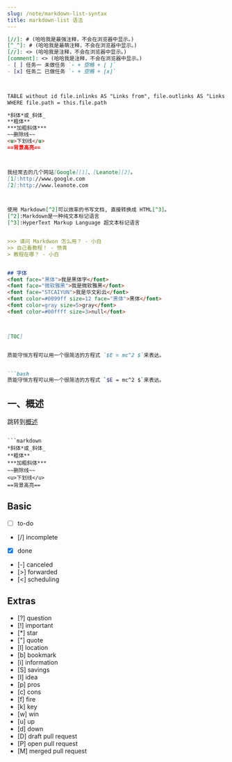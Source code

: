 ```yaml
---
slug: /note/markdown-list-syntax
title: markdown-list 语法
---
```

```markdown
[//]: # (哈哈我是最强注释，不会在浏览器中显示。)
[^_^]: # (哈哈我是最萌注释，不会在浏览器中显示。)
[//]: <> (哈哈我是注释，不会在浏览器中显示。) 
[comment]: <> (哈哈我是注释，不会在浏览器中显示。)
- [ ] 任务一 未做任务 `- + 空格 + [ ]` 
- [x] 任务二 已做任务 `- + 空格 + [x]`



TABLE without id file.inlinks AS "Links from", file.outlinks AS "Links to"
WHERE file.path = this.file.path

*斜体*或_斜体_
**粗体**
***加粗斜体***
~~删除线~~
<u>下划线</u>
==背景高亮==



我经常去的几个网站[Google][1]、[Leanote][2]。
[1]:http://www.google.com 
[2]:http://www.leanote.com



使用 Markdown[^2]可以效率的书写文档, 直接转换成 HTML[^3]。
[^2]:Markdown是一种纯文本标记语言
[^3]:HyperText Markup Language 超文本标记语言


>>> 请问 Markdwon 怎么用？ - 小白
>> 自己看教程！ - 愤青
> 教程在哪？ - 小白


## 字体
<font face="黑体">我是黑体字</font> 
<font face="微软雅黑">我是微软雅黑</font>
<font face="STCAIYUN">我是华文彩云</font>
<font color=#0099ff size=12 face="黑体">黑体</font>
<font color=gray size=5>gray</font>
<font color=#00ffff size=3>null</font>



[TOC]


质能守恒方程可以用一个很简洁的方程式 `$E = mc^2 $`来表达。


```bash
质能守恒方程可以用一个很简洁的方程式 `$E = mc^2 $`来表达。
```

## <span id="1">一、概述</span> 
跳转到[概述](#1)

```

```markdown
*斜体*或_斜体_
**粗体**
***加粗斜体***
~~删除线~~
<u>下划线</u>
==背景高亮==
```
## Basic
- [ ] to-do
- [/] incomplete
- [x] done
- [-] canceled
- [>] forwarded
- [\<] scheduling

## Extras
- [?] question
- [!] important
- [*] star
- ["] quote
- [l] location
- [b] bookmark
- [i] information
- [S] savings
- [I] idea
- [p] pros
- [c] cons
- [f] fire
- [k] key
- [w] win
- [u] up
- [d] down
- [D] draft pull request
- [P] open pull request
- [M] merged pull request
```
